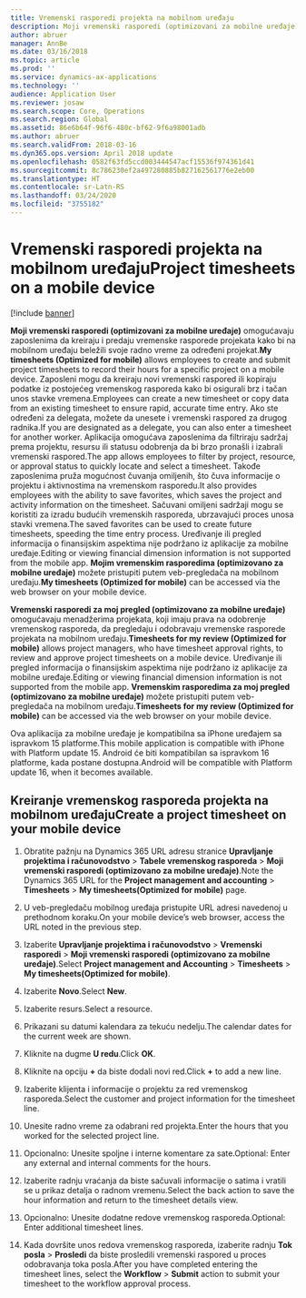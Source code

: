 ```yaml
---
title: Vremenski rasporedi projekta na mobilnom uređaju
description: Moji vremenski rasporedi (optimizovani za mobilne uređaje) omogućavaju zaposlenima da kreiraju i predaju vremenske rasporede projekata kako bi na mobilnom uređaju beležili svoje radno vreme za određeni projekat.
author: abruer
manager: AnnBe
ms.date: 03/16/2018
ms.topic: article
ms.prod: ''
ms.service: dynamics-ax-applications
ms.technology: ''
audience: Application User
ms.reviewer: josaw
ms.search.scope: Core, Operations
ms.search.region: Global
ms.assetid: 86e6b64f-96f6-480c-bf62-9f6a98001adb
ms.author: abruer
ms.search.validFrom: 2018-03-16
ms.dyn365.ops.version: April 2018 update
ms.openlocfilehash: 0582f63fd5ccd003444547acf15536f974361d41
ms.sourcegitcommit: 8c786230ef2a497280885b827162561776e2eb00
ms.translationtype: HT
ms.contentlocale: sr-Latn-RS
ms.lasthandoff: 03/24/2020
ms.locfileid: "3755182"
---
```

# <a name="project-timesheets-on-a-mobile-device"></a><span data-ttu-id="171b6-103">Vremenski rasporedi projekta na mobilnom uređaju</span><span class="sxs-lookup"><span data-stu-id="171b6-103">Project timesheets on a mobile device</span></span>

[!include [banner](../includes/banner.md)]

<span data-ttu-id="171b6-104">**Moji vremenski rasporedi (optimizovani za mobilne uređaje)** omogućavaju zaposlenima da kreiraju i predaju vremenske rasporede projekata kako bi na mobilnom uređaju beležili svoje radno vreme za određeni projekat.</span><span class="sxs-lookup"><span data-stu-id="171b6-104">**My timesheets (Optimized for mobile)** allows employees to create and submit project timesheets to record their hours for a specific project on a mobile device.</span></span> <span data-ttu-id="171b6-105">Zaposleni mogu da kreiraju novi vremenski raspored ili kopiraju podatke iz postojećeg vremenskog rasporeda kako bi osigurali brz i tačan unos stavke vremena.</span><span class="sxs-lookup"><span data-stu-id="171b6-105">Employees can create a new timesheet or copy data from an existing timesheet to ensure rapid, accurate time entry.</span></span> <span data-ttu-id="171b6-106">Ako ste određeni za delegata, možete da unesete i vremenski raspored za drugog radnika.</span><span class="sxs-lookup"><span data-stu-id="171b6-106">If you are designated as a delegate, you can also enter a timesheet for another worker.</span></span> <span data-ttu-id="171b6-107">Aplikacija omogućava zaposlenima da filtriraju sadržaj prema projektu, resursu ili statusu odobrenja da bi brzo pronašli i izabrali vremenski raspored.</span><span class="sxs-lookup"><span data-stu-id="171b6-107">The app allows employees to filter by project, resource, or approval status to quickly locate and select a timesheet.</span></span> <span data-ttu-id="171b6-108">Takođe zaposlenima pruža mogućnost čuvanja omiljenih, što čuva informacije o projektu i aktivnostima na vremenskom rasporedu.</span><span class="sxs-lookup"><span data-stu-id="171b6-108">It also provides employees with the ability to save favorites, which saves the project and activity information on the timesheet.</span></span> <span data-ttu-id="171b6-109">Sačuvani omiljeni sadržaji mogu se koristiti za izradu budućih vremenskih rasporeda, ubrzavajući proces unosa stavki vremena.</span><span class="sxs-lookup"><span data-stu-id="171b6-109">The saved favorites can be used to create future timesheets, speeding the time entry process.</span></span> <span data-ttu-id="171b6-110">Uređivanje ili pregled informacija o finansijskim aspektima nije podržano iz aplikacije za mobilne uređaje.</span><span class="sxs-lookup"><span data-stu-id="171b6-110">Editing or viewing financial dimension information is not supported from the mobile app.</span></span> <span data-ttu-id="171b6-111">**Mojim vremenskim rasporedima (optimizovano za mobilne uređaje)** možete pristupiti putem veb-pregledača na mobilnom uređaju.</span><span class="sxs-lookup"><span data-stu-id="171b6-111">**My timesheets (Optimized for mobile)** can be accessed via the web browser on your mobile device.</span></span>

<span data-ttu-id="171b6-112">**Vremenski rasporedi za moj pregled (optimizovano za mobilne uređaje)** omogućavaju menadžerima projekata, koji imaju prava na odobrenje vremenskog rasporeda, da pregledaju i odobravaju vremenske rasporede projekata na mobilnom uređaju.</span><span class="sxs-lookup"><span data-stu-id="171b6-112">**Timesheets for my review (Optimized for mobile)** allows project managers, who have timesheet approval rights, to review and approve project timesheets on a mobile device.</span></span> <span data-ttu-id="171b6-113">Uređivanje ili pregled informacija o finansijskim aspektima nije podržano iz aplikacije za mobilne uređaje.</span><span class="sxs-lookup"><span data-stu-id="171b6-113">Editing or viewing financial dimension information is not supported from the mobile app.</span></span> <span data-ttu-id="171b6-114">**Vremenskim rasporedima za moj pregled (optimizovano za mobilne uređaje)** možete pristupiti putem veb-pregledača na mobilnom uređaju.</span><span class="sxs-lookup"><span data-stu-id="171b6-114">**Timesheets for my review (Optimized for mobile)** can be accessed via the web browser on your mobile device.</span></span>

<span data-ttu-id="171b6-115">Ova aplikacija za mobilne uređaje je kompatibilna sa iPhone uređajem sa ispravkom 15 platforme.</span><span class="sxs-lookup"><span data-stu-id="171b6-115">This mobile application is compatible with iPhone with Platform update 15.</span></span>
<span data-ttu-id="171b6-116">Android će biti kompatibilan sa ispravkom 16 platforme, kada postane dostupna.</span><span class="sxs-lookup"><span data-stu-id="171b6-116">Android will be compatible with Platform update 16, when it becomes available.</span></span>

## <a name="create-a-project-timesheet-on-your-mobile-device"></a><span data-ttu-id="171b6-117">Kreiranje vremenskog rasporeda projekta na mobilnom uređaju</span><span class="sxs-lookup"><span data-stu-id="171b6-117">Create a project timesheet on your mobile device</span></span>

1.  <span data-ttu-id="171b6-118">Obratite pažnju na Dynamics 365 URL adresu stranice **Upravljanje projektima i računovodstvo** \> **Tabele vremenskog rasporeda** \> **Moji vremenski rasporedi (optimizovano za mobilne uređaje)**.</span><span class="sxs-lookup"><span data-stu-id="171b6-118">Note the Dynamics 365 URL for the **Project management and accounting** \> **Timesheets** \> **My timesheets(Optimized for mobile)** page.</span></span>

2.  <span data-ttu-id="171b6-119">U veb-pregledaču mobilnog uređaja pristupite URL adresi navedenoj u prethodnom koraku.</span><span class="sxs-lookup"><span data-stu-id="171b6-119">On your mobile device’s web browser, access the URL noted in the previous step.</span></span>
 
3.  <span data-ttu-id="171b6-120">Izaberite **Upravljanje projektima i računovodstvo** \> **Vremenski rasporedi** \> **Moji vremenski rasporedi (optimizovano za mobilne uređaje)**.</span><span class="sxs-lookup"><span data-stu-id="171b6-120">Select **Project management and Accounting** \> **Timesheets** \> **My timesheets(Optimized for mobile)**.</span></span>

4.  <span data-ttu-id="171b6-121">Izaberite **Novo**.</span><span class="sxs-lookup"><span data-stu-id="171b6-121">Select **New**.</span></span>

5.  <span data-ttu-id="171b6-122">Izaberite resurs.</span><span class="sxs-lookup"><span data-stu-id="171b6-122">Select a resource.</span></span>

6.  <span data-ttu-id="171b6-123">Prikazani su datumi kalendara za tekuću nedelju.</span><span class="sxs-lookup"><span data-stu-id="171b6-123">The calendar dates for the current week are shown.</span></span>

7.  <span data-ttu-id="171b6-124">Kliknite na dugme **U redu**.</span><span class="sxs-lookup"><span data-stu-id="171b6-124">Click **OK**.</span></span>

8.  <span data-ttu-id="171b6-125">Kliknite na opciju **+** da biste dodali novi red.</span><span class="sxs-lookup"><span data-stu-id="171b6-125">Click **+** to add a new line.</span></span>

9.  <span data-ttu-id="171b6-126">Izaberite klijenta i informacije o projektu za red vremenskog rasporeda.</span><span class="sxs-lookup"><span data-stu-id="171b6-126">Select the customer and project information for the timesheet line.</span></span>

10. <span data-ttu-id="171b6-127">Unesite radno vreme za odabrani red projekta.</span><span class="sxs-lookup"><span data-stu-id="171b6-127">Enter the hours that you worked for the selected project line.</span></span>

11. <span data-ttu-id="171b6-128">Opcionalno: Unesite spoljne i interne komentare za sate.</span><span class="sxs-lookup"><span data-stu-id="171b6-128">Optional: Enter any external and internal comments for the hours.</span></span>

12. <span data-ttu-id="171b6-129">Izaberite radnju vraćanja da biste sačuvali informacije o satima i vratili se u prikaz detalja o radnom vremenu.</span><span class="sxs-lookup"><span data-stu-id="171b6-129">Select the back action to save the hour information and return to the timesheet details view.</span></span>

13. <span data-ttu-id="171b6-130">Opcionalno: Unesite dodatne redove vremenskog rasporeda.</span><span class="sxs-lookup"><span data-stu-id="171b6-130">Optional: Enter additional timesheet lines.</span></span>

14. <span data-ttu-id="171b6-131">Kada dovršite unos redova vremenskog rasporeda, izaberite radnju **Tok posla** \> **Prosledi** da biste prosledili vremenski raspored u proces odobravanja toka posla.</span><span class="sxs-lookup"><span data-stu-id="171b6-131">After you have completed entering the timesheet lines, select the **Workflow** \> **Submit** action to submit your timesheet to the workflow approval process.</span></span>
